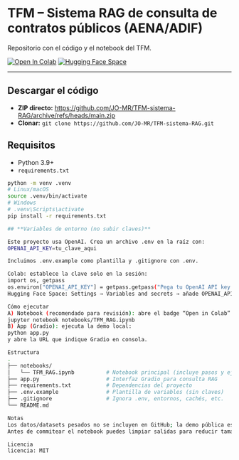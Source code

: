 # TFM – Sistema RAG de consulta de contratos públicos (AENA/ADIF)

Repositorio con el código y el notebook del TFM.

[![Open In Colab](https://colab.research.google.com/assets/colab-badge.svg)](https://colab.research.google.com/github/JO-MR/TFM-sistema-RAG/blob/main/notebooks/TFM_RAG.ipynb)
[![Hugging Face Space](https://img.shields.io/badge/%F0%9F%A4%97%20Space-Demo-blue)](https://huggingface.co/spaces/JonasDMR/tfm-consultor-contratos-publicos)

---

## Descargar el código
- **ZIP directo:** https://github.com/JO-MR/TFM-sistema-RAG/archive/refs/heads/main.zip  
- **Clonar:** `git clone https://github.com/JO-MR/TFM-sistema-RAG.git`

## Requisitos
- Python 3.9+
- `requirements.txt`

```bash
python -m venv .venv
# Linux/macOS
source .venv/bin/activate
# Windows
# .venv\Scripts\activate
pip install -r requirements.txt

## **Variables de entorno (no subir claves)**

Este proyecto usa OpenAI. Crea un archivo .env en la raíz con:
OPENAI_API_KEY=tu_clave_aqui

Incluimos .env.example como plantilla y .gitignore con .env.

Colab: establece la clave solo en la sesión:
import os, getpass
os.environ["OPENAI_API_KEY"] = getpass.getpass("Pega tu OpenAI API key: ")
Hugging Face Space: Settings → Variables and secrets → añade OPENAI_API_KEY.

Cómo ejecutar
A) Notebook (recomendado para revisión): abre el badge “Open in Colab” o ejecuta localmente:
jupyter notebook notebooks/TFM_RAG.ipynb
B) App (Gradio): ejecuta la demo local:
python app.py
y abre la URL que indique Gradio en consola.

Estructura
.
├── notebooks/
│   └── TFM_RAG.ipynb          # Notebook principal (incluye pasos y ejemplos)
├── app.py                     # Interfaz Gradio para consulta RAG
├── requirements.txt           # Dependencias del proyecto
├── .env.example               # Plantilla de variables (sin claves)
├── .gitignore                 # Ignora .env, entornos, cachés, etc.
└── README.md

Notas
Los datos/datasets pesados no se incluyen en GitHub; la demo pública está en el Space enlazado.
Antes de commitear el notebook puedes limpiar salidas para reducir tamaño.

Licencia
licencia: MIT
